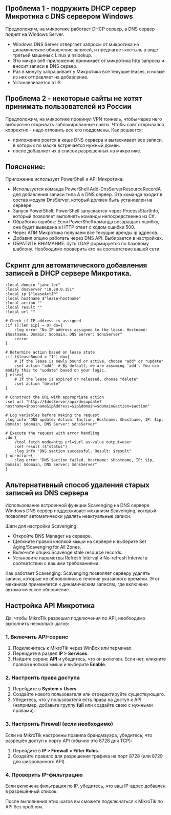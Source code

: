 ## Проблема 1 - подружить DHCP сервер Микротика с DNS сервером Windows
Предположим, на микротике работает DHCP сервер, а DNS сервер поднят на Windows Server.
- Windows DNS Server отвергает запросы от микротика на динамическое обновление записей, и предлагает костыль в виде третьей машины с Linux и nslookup.
- Это микро веб-приложение принимает от микротика http запросы и вносит записи в DNS сервер.
- Раз в минуту запрашивает у Микротика все текущие leases, и новые из них отправляет на добавление.
- Устанавливается в IIS.


## Проблема 2 - некоторые сайты не хотят принимать пользователей из России
Предположим, на микротике прокинул VPN тоннель, чтобы через него выборочно открывать заблокированные сайты.
Чтобы сайт открывался корректно - надо отловить все его поддомены.
Как решается:
- приложение роется в кеше DNS сервера и вытаскивает все записи, в которых по маске встречается нужный домен.
- после добавляет их в список разрешенных на микротике.


## Пояснение:
Приложение использует PowerShell и API Микротика: 
- Используется команда PowerShell Add-DnsServerResourceRecordA для добавления записи типа A в DNS сервер. Эта команда входит в состав модуля DnsServer, который должен быть установлен на сервере.
- Запуск PowerShell: PowerShell запускается через ProcessStartInfo, который позволяет выполнять команды непосредственно из C#.
- Обработка ошибок: Если PowerShell команда возвращает ошибку, она будет выведена в HTTP ответ с кодом ошибки 500.
- Через АПИ Микротика получаем все текущие аренды ip адресов.
- Добавил опцию работать через DNS API. Выбирается в настройках.
- ОБРАТИТЬ ВНИМАНИЕ: путь LDAP формируется по базовому шаблону. Необходимо проверить его на соответствие вашей сети.

## Скрипт для автоматического добавления записей в DHCP сервере Микротика.

```
:local domain "jabc.loc"
:local dnsServer "10.20.0.151"
:local ip $"leaseActIP"
:local hostname $"lease-hostname"
:local action ""
:local result ""
:local url ""

# Check if IP address is assigned
:if ([:len $ip] = 0) do={
    :log error "No IP address assigned to the lease. Hostname: $hostname, Domain: $domain, DNS Server: $dnsServer"
    :error
}

# Determine action based on lease state
:if ($leaseBound = "1") do={
    # If the lease is newly bound or active, choose "add" or "update"
    :set action "add"  # By default, we are assuming 'add'. You can modify this to "update" based on your logic.
} else={
    # If the lease is expired or released, choose "delete"
    :set action "delete"
}

# Construct the URL with appropriate action
:set url "http://$dnsServer/api/dnsupdate?hostname=$hostname&ipAddress=$ip&domain=$domain&action=$action"

# Log variables before making the request
:log info "DNS update: Action: $action, Hostname: $hostname, IP: $ip, Domain: $domain, DNS Server: $dnsServer"

# Execute the request with error handling
:do {
    /tool fetch mode=http url=$url as-value output=user
    :set result ($"status")
    :log info "DNS $action successful. Result: $result"
} on-error={
    :log error "DNS $action failed. Hostname: $hostname, IP: $ip, Domain: $domain, DNS Server: $dnsServer"
}

```

## Альтернативный способ удаления старых записей из DNS сервера

Использование встроенной функции Scavenging на DNS сервере
Windows DNS сервер поддерживает механизм Scavenging, который позволяет автоматически удалять неактуальные записи.

Шаги для настройки Scavenging:
- Откройте DNS Manager на сервере.
- Щелкните правой кнопкой мыши на сервере и выберите Set Aging/Scavenging for All Zones.
- Включите опцию Scavenge stale resource records.
- Установите параметры Refresh Interval и No-refresh Interval в соответствии с вашими требованиями.

Как работает Scavenging:
Scavenging позволяет серверу удалять записи, которые не обновлялись в течение указанного времени.
Этот механизм применяется к динамическим записям, где включено автоматическое обновление.


## Настройка API Микротика
Да, чтобы MikroTik разрешил подключения по API, необходимо выполнить несколько шагов:

### 1. **Включить API-сервис**
   1. Подключитесь к MikroTik через WinBox или терминал.
   2. Перейдите в раздел **IP > Services**.
   3. Найдите сервис **API** и убедитесь, что он включен. Если нет, кликните правой кнопкой мыши и выберите **Enable**.

### 2. **Настроить права доступа**
   1. Перейдите в **System > Users**.
   2. Создайте нового пользователя или отредактируйте существующего.
   3. Убедитесь, что у пользователя есть права на доступ к API (например, добавьте группу **full** или создайте свою с нужными правами).

### 3. **Настроить Firewall (если необходимо)**
   Если на MikroTik настроены правила брандмауэра, убедитесь, что разрешён доступ к порту API (обычно это 8728 для TCP):
   1. Перейдите в **IP > Firewall > Filter Rules**.
   2. Создайте правило для разрешения трафика на порт 8728 (или 8729 для шифрованного API).

### 4. **Проверить IP-фильтрацию**
   Если включена фильтрация по IP, убедитесь, что ваш IP-адрес добавлен в разрешённый список.

После выполнения этих шагов вы сможете подключаться к MikroTik по API без проблем.